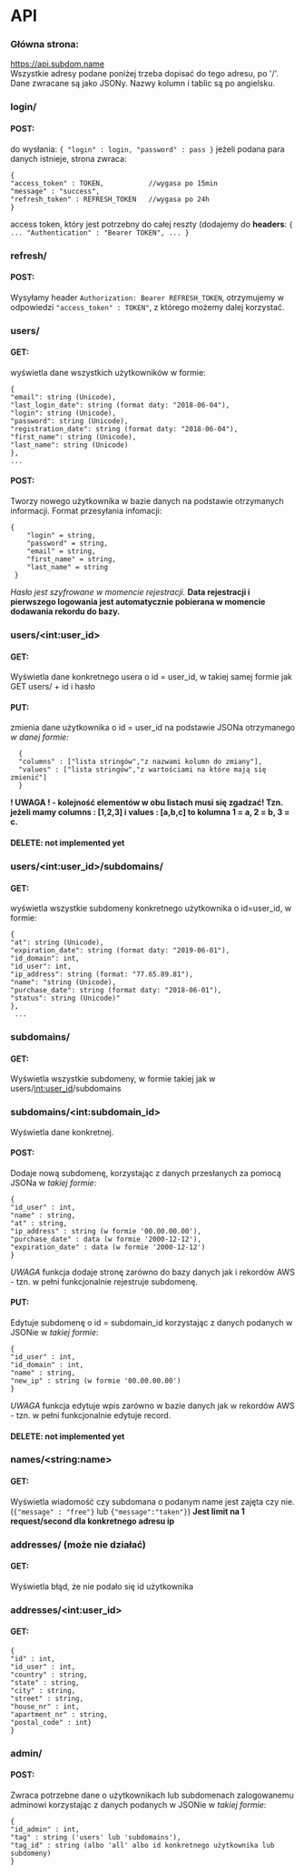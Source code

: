 # API

### Główna strona:
https://api.subdom.name <br/>
Wszystkie adresy podane poniżej trzeba dopisać do tego adresu, po '/'.
Dane zwracane są jako JSONy. Nazwy kolumn i tablic są po angielsku.

### login/
#### POST:
do wysłania:
`
    {
    "login" : login,
    "password" : pass
    }
`
jeżeli podana para danych istnieje, strona zwraca:

    {
    "access_token" : TOKEN,           //wygasa po 15min
    "message" : "success",
    "refresh_token" : REFRESH_TOKEN   //wygasa po 24h
    }

access token, który jest potrzebny do całej reszty (dodajemy do **headers**:
`
    {
    ...
    "Authentication" : "Bearer TOKEN",
    ...
    }
`

### refresh/
#### POST:
Wysyłamy header `Authorization: Bearer REFRESH_TOKEN`, otrzymujemy w odpowiedzi `"access_token" : TOKEN"`, z którego możemy dalej korzystać.

### users/
#### GET:
wyświetla dane wszystkich użytkowników w formie:

    {
    "email": string (Unicode),
    "last_login_date": string (format daty: "2018-06-04"),
    "login": string (Unicode),
    "password": string (Unicode),
    "registration_date": string (format daty: "2018-06-04"),
    "first_name": string (Unicode),
    "last_name": string (Unicode)
    },
    ...

#### POST:
Tworzy nowego użytkownika w bazie danych na podstawie otrzymanych informacji. Format przesyłania infomacji:

    {
        "login" = string,
        "password" = string,
        "email" = string,
        "first_name" = string,
        "last_name" = string
     }
*Hasło jest szyfrowane w momencie rejestracji.*
**Data rejestracji i pierwszego logowania jest automatycznie pobierana w momencie dodawania rekordu do bazy.**

### users/\<int:user_id\>
#### GET:
Wyświetla dane konkretnego usera o id = user_id, w takiej samej formie jak GET users/ + id i hasło
#### PUT:
zmienia dane użytkownika o id = user_id na podstawie JSONa otrzymanego *w danej formie:*

      {
      "columns" : ["lista stringów","z nazwami kolumn do zmiany"],
      "values" : ["lista stringów","z wartościami na które mają się zmienić"]
      }

**! UWAGA ! - kolejność elementów w obu listach musi się zgadzać! Tzn. jeżeli mamy columns : [1,2,3] i values : [a,b,c] to kolumna 1 = a, 2 = b, 3 = c.**

#### DELETE: not implemented yet


### users/\<int:user_id\>/subdomains/
#### GET:
wyświetla wszystkie subdomeny konkretnego użytkownika o id=user_id, w formie:

    {
    "at": string (Unicode),
    "expiration_date": string (format daty: "2019-06-01"),
    "id_domain": int,
    "id_user": int,
    "ip_address": string (format: "77.65.89.81"),
    "name": "string (Unicode),
    "purchase_date": string (format daty: "2018-06-01"),
    "status": string (Unicode)"
    },
     ...



### subdomains/
#### GET:
Wyświetla wszystkie subdomeny, w formie takiej jak w users/<int:user_id>/subdomains
### subdomains/\<int:subdomain_id\>
Wyświetla dane konkretnej. 
#### POST:
Dodaje nową subdomenę, korzystając z danych przesłanych za pomocą JSONa w *takiej formie*:

    {
    "id_user" : int,
    "name" : string,
    "at" : string,
    "ip_address" : string (w formie '00.00.00.00'),
    "purchase_date" : data (w formie '2000-12-12'),
    "expiration_date" : data (w formie '2000-12-12')
    }
    
*UWAGA* funkcja dodaje stronę zarówno do bazy danych jak i rekordów AWS - tzn. w pełni funkcjonalnie rejestruje subdomenę.
   
#### PUT:
Edytuje subdomenę o id = subdomain_id korzystając z danych podanych w JSONie w *takiej formie*:
    
    {
    "id_user" : int,
    "id_domain" : int,
    "name" : string,
    "new_ip" : string (w formie '00.00.00.00')
    }
    
*UWAGA* funkcja edytuje wpis zarówno w bazie danych jak w rekordów AWS - tzn. w pełni funkcjonalnie edytuje record.

#### DELETE: not implemented yet

### names/\<string:name\>
#### GET:
Wyświetla wiadomość czy subdomana o podanym name jest zajęta czy nie. (`{"message" : "free"}` lub `{"message":"taken"}`)
**Jest limit na 1 request/second dla konkretnego adresu ip**

### addresses/ (może nie działać)
#### GET:
Wyświetla błąd, że nie podało się id użytkownika
### addresses/\<int:user_id\>
#### GET:

    {
    "id" : int,
    "id_user" : int,
    "country" : string,
    "state" : string,
    "city" : string,
    "street" : string,
    "house_nr" : int,
    "apartment_nr" : string,
    "postal_code" : int}
    }

### admin/
#### POST:
Zwraca potrzebne dane o użytkownikach lub subdomenach zalogowanemu adminowi korzystając z danych podanych w JSONie w *takiej formie*:
    
    {
    "id_admin" : int,
    "tag" : string ('users' lub 'subdomains'),
    "tag_id" : string (albo 'all' albo id konkretnego użytkownika lub subdomeny)
    }
